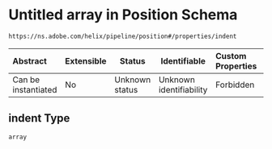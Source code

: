 # Untitled array in Position Schema

```txt
https://ns.adobe.com/helix/pipeline/position#/properties/indent
```




| Abstract            | Extensible | Status         | Identifiable            | Custom Properties | Additional Properties | Access Restrictions | Defined In                                                            |
| :------------------ | ---------- | -------------- | ----------------------- | :---------------- | --------------------- | ------------------- | --------------------------------------------------------------------- |
| Can be instantiated | No         | Unknown status | Unknown identifiability | Forbidden         | Allowed               | none                | [position.schema.json\*](position.schema.json "open original schema") |

## indent Type

`array`

